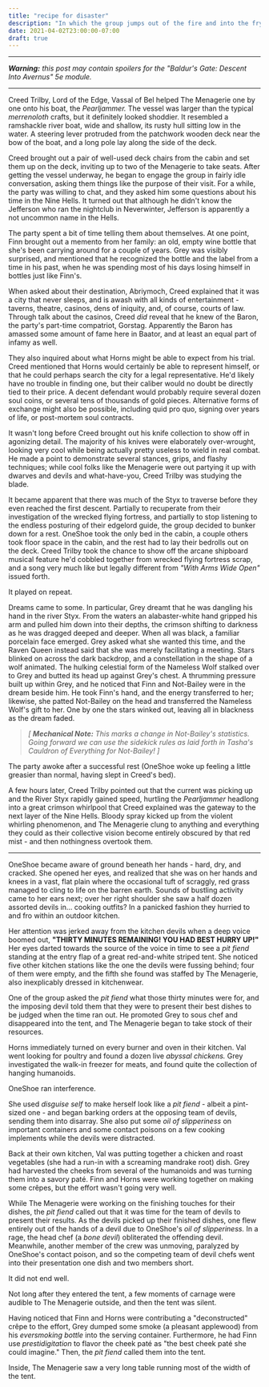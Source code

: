 ```yaml
---
title: "recipe for disaster"
description: "In which the group jumps out of the fire and into the frying pan"
date: 2021-04-02T23:00:00-07:00
draft: true
---
```


---

_**Warning:** this post may contain spoilers for the "Baldur's Gate: Descent Into Avernus" 5e module._

---

Creed Trilby, Lord of the Edge, Vassal of Bel helped The Menagerie one by one onto his boat, the _Pearljammer._
The vessel was larger than the typical _merrenoloth_ crafts, but it definitely looked shoddier.
It resembled a ramshackle river boat, wide and shallow, its rusty hull sitting low in the water.
A steering lever protruded from the patchwork wooden deck near the bow of the boat, and a long pole lay along the side of the deck.

Creed brought out a pair of well-used deck chairs from the cabin and set them up on the deck, inviting up to two of the Menagerie to take seats.
After getting the vessel underway, he began to engage the group in fairly idle conversation, asking them things like the purpose of their visit.
For a while, the party was willing to chat, and they asked him some questions about his time in the Nine Hells.
It turned out that although he didn't know the Jefferson who ran the nightclub in Neverwinter, Jefferson is apparently a not uncommon name in the Hells.

The party spent a bit of time telling them about themselves.
At one point, Finn brought out a memento from her family: an old, empty wine bottle that she's been carrying around for a couple of years.
Grey was visibly surprised, and mentioned that he recognized the bottle and the label from a time in his past, when he was spending most of his days losing himself in bottles just like Finn's.

When asked about their destination, Abriymoch, Creed explained that it was a city that never sleeps, and is awash with all kinds of entertainment - taverns, theatre, casinos, dens of iniquity, and, of course, courts of law.
Through talk about the casinos, Creed _did_ reveal that he knew of the Baron, the party's part-time compatriot, Gorstag.
Apparently the Baron has amassed some amount of fame here in Baator, and at least an equal part of infamy as well.

They also inquired about what Horns might be able to expect from his trial.
Creed mentioned that Horns would certainly be able to represent himself, or that he could perhaps search the city for a legal representative.
He'd likely have no trouble in finding one, but their caliber would no doubt be directly tied to their price.
A decent defendant would probably require several dozen soul coins, or several tens of thousands of gold pieces.
Alternative forms of exchange might also be possible, including quid pro quo, signing over years of life, or post-mortem soul contracts.

It wasn't long before Creed brought out his knife collection to show off in agonizing detail.
The majority of his knives were elaborately over-wrought, looking very cool while being actually pretty useless to wield in real combat.
He made a point to demonstrate several stances, grips, and flashy techniques; while cool folks like the Menagerie were out partying it up with dwarves and devils and what-have-you, Creed Trilby was studying the blade.

It became apparent that there was much of the Styx to traverse before they even reached the first descent.
Partially to recuperate from their investigation of the wrecked flying fortress, and partially to stop listening to the endless posturing of their edgelord guide, the group decided to bunker down for a rest.
OneShoe took the only bed in the cabin, a couple others took floor space in the cabin, and the rest had to lay their bedrolls out on the deck.
Creed Trilby took the chance to show off the arcane shipboard musical feature he'd cobbled together from wrecked flying fortress scrap, and a song very much like but legally different from _"With Arms Wide Open"_ issued forth.

It played on repeat.

Dreams came to some.
In particular, Grey dreamt that he was dangling his hand in the river Styx.
From the waters an alabaster-white hand gripped his arm and pulled him down into their depths, the crimson shifting to darkness as he was dragged deeped and deeper.
When all was black, a familiar porcelain face emerged.
Grey asked what she wanted this time, and the Raven Queen instead said that she was merely facilitating a meeting.
Stars blinked on across the dark backdrop, and a constellation in the shape of a wolf animated.
The hulking celestial form of the Nameless Wolf stalked over to Grey and butted its head up against Grey's chest.
A thrumming pressure built up within Grey, and he noticed that Finn and Not-Bailey were in the dream beside him.
He took Finn's hand, and the energy transferred to her; likewise, she patted Not-Bailey on the head and transferred the Nameless Wolf's gift to her.
One by one the stars winked out, leaving all in blackness as the dream faded.

> _[ **Mechanical Note:** This marks a change in Not-Bailey's statistics._
> _Going forward we can use the sidekick rules as laid forth in Tasha's Cauldron of Everything for Not-Bailey! ]_

The party awoke after a successful rest (OneShoe woke up feeling a little greasier than normal, having slept in Creed's bed).

A few hours later, Creed Trilby pointed out that the current was picking up and the River Styx rapidly gained speed, hurtling the _Pearljammer_ headlong into a great crimson whirlpool that Creed explained was the gateway to the next layer of the Nine Hells.
Bloody spray kicked up from the violent whirling phenomenon, and The Menagerie clung to anything and everything they could as their collective vision become entirely obscured by that red mist - and then nothingness overtook them.

---

OneShoe became aware of ground beneath her hands - hard, dry, and cracked.
She opened her eyes, and realized that she was on her hands and knees in a vast, flat plain where the occasional tuft of scraggly, red grass managed to cling to life on the barren earth.
Sounds of bustling activity came to her ears next; over her right shoulder she saw a half dozen assorted devils in... cooking outfits?
In a panicked fashion they hurried to and fro within an outdoor kitchen.

Her attention was jerked away from the kitchen devils when a deep voice boomed out, **"THIRTY MINUTES REMAINING! YOU HAD BEST HURRY UP!"**
Her eyes darted towards the source of the voice in time to see a _pit fiend_ standing at the entry flap of a great red-and-white striped tent.
She noticed five other kitchen stations like the one the devils were fussing behind; four of them were empty, and the fifth she found was staffed by The Menagerie, also inexplicably dressed in kitchenwear.

One of the group asked the _pit fiend_ what those thirty minutes were for, and the imposing devil told them that they were to present their best dishes to be judged when the time ran out.
He promoted Grey to sous chef and disappeared into the tent, and The Menagerie began to take stock of their resources.

Horns immediately turned on every burner and oven in their kitchen.
Val went looking for poultry and found a dozen live _abyssal chickens._
Grey investigated the walk-in freezer for meats, and found quite the collection of hanging humanoids.

OneShoe ran interference.

She used _disguise self_ to make herself look like a _pit fiend_ - albeit a pint-sized one - and began barking orders at the opposing team of devils, sending them into disarray.
She also put some _oil of slipperiness_ on important containers and some contact poisons on a few cooking implements while the devils were distracted.

Back at their own kitchen, Val was putting together a chicken and roast vegetables (she had a run-in with a screaming mandrake root) dish.
Grey had harvested the cheeks from several of the humanoids and was turning them into a savory paté.
Finn and Horns were working together on making some crêpes, but the effort wasn't going very well.

While The Menagerie were working on the finishing touches for their dishes, the _pit fiend_ called out that it was time for the team of devils to present their results.
As the devils picked up their finished dishes, one flew entirely out of the hands of a devil due to OneShoe's _oil of slipperiness._
In a rage, the head chef (a _bone devil_) obliterated the offending devil.
Meanwhile, another member of the crew was unmoving, paralyzed by OneShoe's contact poison, and so the competing team of devil chefs went into their presentation one dish and two members short.

It did not end well.

Not long after they entered the tent, a few moments of carnage were audible to The Menagerie outside, and then the tent was silent.

Having noticed that Finn and Horns were contributing a "deconstructed" crêpe to the effort, Grey dumped some smoke (a pleasant applewood) from his _eversmoking bottle_ into the serving container.
Furthermore, he had Finn use _prestidigitation_ to flavor the cheek paté as "the best cheek paté she could imagine."
Then, the _pit fiend_ called them into the tent.

Inside, The Menagerie saw a very long table running most of the width of the tent.
